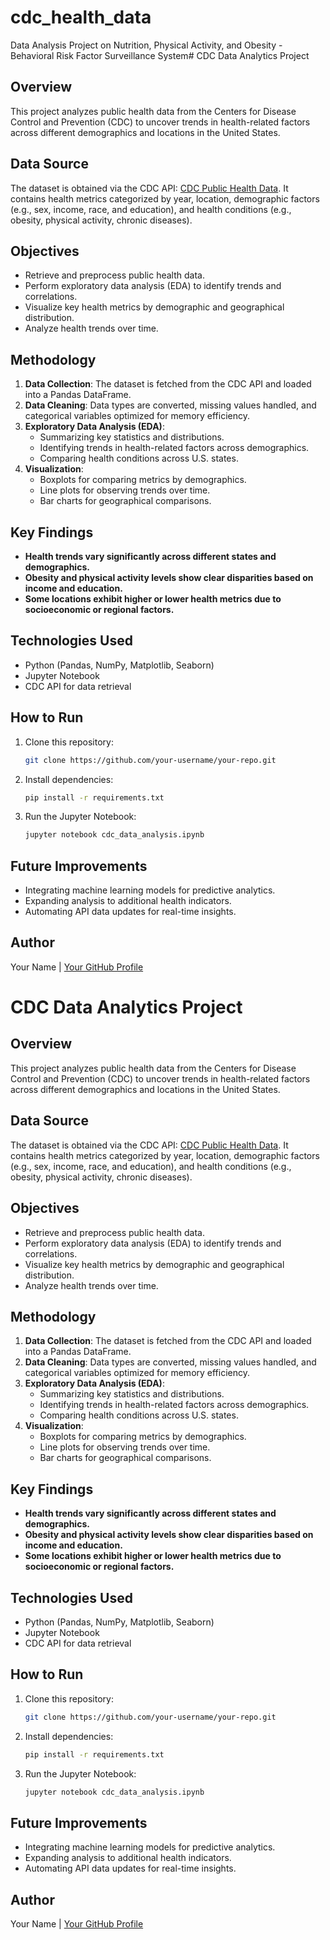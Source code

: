 # cdc_health_data
Data Analysis Project on Nutrition, Physical Activity, and Obesity - Behavioral Risk Factor Surveillance System# CDC Data Analytics Project

## Overview
This project analyzes public health data from the Centers for Disease Control and Prevention (CDC) to uncover trends in health-related factors across different demographics and locations in the United States.

## Data Source
The dataset is obtained via the CDC API: [CDC Public Health Data](https://data.cdc.gov/). It contains health metrics categorized by year, location, demographic factors (e.g., sex, income, race, and education), and health conditions (e.g., obesity, physical activity, chronic diseases).

## Objectives
- Retrieve and preprocess public health data.
- Perform exploratory data analysis (EDA) to identify trends and correlations.
- Visualize key health metrics by demographic and geographical distribution.
- Analyze health trends over time.

## Methodology
1. **Data Collection**: The dataset is fetched from the CDC API and loaded into a Pandas DataFrame.
2. **Data Cleaning**: Data types are converted, missing values handled, and categorical variables optimized for memory efficiency.
3. **Exploratory Data Analysis (EDA)**:
   - Summarizing key statistics and distributions.
   - Identifying trends in health-related factors across demographics.
   - Comparing health conditions across U.S. states.
4. **Visualization**:
   - Boxplots for comparing metrics by demographics.
   - Line plots for observing trends over time.
   - Bar charts for geographical comparisons.

## Key Findings
- **Health trends vary significantly across different states and demographics.**
- **Obesity and physical activity levels show clear disparities based on income and education.**
- **Some locations exhibit higher or lower health metrics due to socioeconomic or regional factors.**

## Technologies Used
- Python (Pandas, NumPy, Matplotlib, Seaborn)
- Jupyter Notebook
- CDC API for data retrieval

## How to Run
1. Clone this repository:
   ```sh
   git clone https://github.com/your-username/your-repo.git
   ```
2. Install dependencies:
   ```sh
   pip install -r requirements.txt
   ```
3. Run the Jupyter Notebook:
   ```sh
   jupyter notebook cdc_data_analysis.ipynb
   ```

## Future Improvements
- Integrating machine learning models for predictive analytics.
- Expanding analysis to additional health indicators.
- Automating API data updates for real-time insights.

## Author
Your Name | [Your GitHub Profile](https://github.com/your-username)



# CDC Data Analytics Project

## Overview
This project analyzes public health data from the Centers for Disease Control and Prevention (CDC) to uncover trends in health-related factors across different demographics and locations in the United States.

## Data Source
The dataset is obtained via the CDC API: [CDC Public Health Data](https://data.cdc.gov/). It contains health metrics categorized by year, location, demographic factors (e.g., sex, income, race, and education), and health conditions (e.g., obesity, physical activity, chronic diseases).

## Objectives
- Retrieve and preprocess public health data.
- Perform exploratory data analysis (EDA) to identify trends and correlations.
- Visualize key health metrics by demographic and geographical distribution.
- Analyze health trends over time.

## Methodology
1. **Data Collection**: The dataset is fetched from the CDC API and loaded into a Pandas DataFrame.
2. **Data Cleaning**: Data types are converted, missing values handled, and categorical variables optimized for memory efficiency.
3. **Exploratory Data Analysis (EDA)**:
   - Summarizing key statistics and distributions.
   - Identifying trends in health-related factors across demographics.
   - Comparing health conditions across U.S. states.
4. **Visualization**:
   - Boxplots for comparing metrics by demographics.
   - Line plots for observing trends over time.
   - Bar charts for geographical comparisons.

## Key Findings
- **Health trends vary significantly across different states and demographics.**
- **Obesity and physical activity levels show clear disparities based on income and education.**
- **Some locations exhibit higher or lower health metrics due to socioeconomic or regional factors.**

## Technologies Used
- Python (Pandas, NumPy, Matplotlib, Seaborn)
- Jupyter Notebook
- CDC API for data retrieval

## How to Run
1. Clone this repository:
   ```sh
   git clone https://github.com/your-username/your-repo.git
   ```
2. Install dependencies:
   ```sh
   pip install -r requirements.txt
   ```
3. Run the Jupyter Notebook:
   ```sh
   jupyter notebook cdc_data_analysis.ipynb
   ```

## Future Improvements
- Integrating machine learning models for predictive analytics.
- Expanding analysis to additional health indicators.
- Automating API data updates for real-time insights.

## Author
Your Name | [Your GitHub Profile](https://github.com/your-username)

